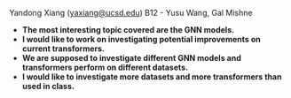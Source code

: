 Yandong Xiang (yaxiang@ucsd.edu)
B12 - Yusu Wang, Gal Mishne

- **The most interesting topic covered are the GNN models.**
- **I would like to work on investigating potential improvements on current transformers.**
- **We are supposed to investigate different GNN models and transformers perform on different datasets.**
- **I would like to investigate more datasets and more transformers than used in class.**
